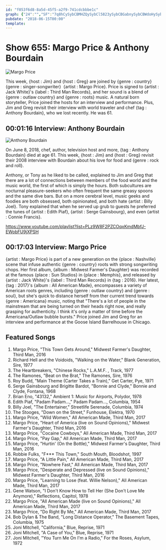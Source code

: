 ```yaml
---
id: "f053f6d8-8a5d-45f5-a2f9-741cdcbbbe1c"
graph: {"24":"","SF":"7q8hCySybCBMHZQySybCl5823ySybCBGabnySybCBWdoHySybCBCr54ySybC7q8hCl58237q8hCBMHZQi3Pjol5823i3Pjon6zhKBWdoHjxigGBCr54BMHZQBCr54BFxuT"}
pubdate: "2018-06-15T00:00"
template: 
---
```






# Show 655: Margo Price & Anthony Bourdain

![Margo Price](https://static.soundopinions.org/images/2018/margo_price.jpg)

This week, {host : Jim} and {host : Greg} are joined by {genre : country}  {genre : singer-songwriter}  {artist : Margo Price}. Price is signed to {artist : Jack White}'s {label : Third Man Records}, and her sound is a blend of {genre : outlaw country} and {genre : roots} music. A natural born storyteller, Price joined the hosts for an interview and performance. Plus, Jim and Greg revisit their interview with world traveler and chef {tag : Anthony Bourdain}, who we lost recently. He was 61.



## 00:01:16 Interview: Anthony Bourdain

![Anthony Bourdain](https://static.soundopinions.org/assets/655/240.jpg)

On June 8, 2018, chef, author, television host and more, {tag : Anthony Bourdain} died at age 61. This week, {host : Jim} and {host : Greg} revisit their 2008 interview with Bourdain about his love for food and {genre : rock and roll}.

Anthony, or Tony as he liked to be called, explained to Jim and Greg that there are a lot of connections between members of the food world and the music world, the first of which is simply the hours. Both subcultures are nocturnal pleasure-seekers who often frequent the same greasy spoons and the same dive bars. But on a more cerebral level, music geeks and foodies are both obsessed, both opinionated, and both hate {artist : Billy Joel}. Tony explained that when he served up grub to guests he preferred the tunes of {artist : Edith Piaf}, {artist : Serge Gainsbourg}, and even {artist : Connie Francis}.

https://www.youtube.com/playlist?list=PLz9W8F2PZCOqxKmdMbfJ-EWobFU9jXPSH



## 00:17:03 Interview: Margo Price

{artist : Margo Price} is part of a new generation on the {place : Nashville} scene that infuse authentic {genre : country} roots with strong songwriting chops. Her first album, {album : Midwest Farmer's Daughter} was recorded at the famous {place : Sun Studios} in {place : Memphis}, and released by {artist : Jack White}'s {label : Third Man Records} in {tag : 2016}. Her latest, {tag : 2017}'s {album : All American Made}, encompasses a variety of American roots genres, including {genre : outlaw country} and {genre : soul}, but she's quick to distance herself from ther current trend towards {genre : Americana} music, noting that "There's a lot of people in the mainstream that are being turned on their heads right now, and really grasping for authenticity. I think it's only a matter of time before the Americana/Outlaw bubble bursts." Price joined Jim and Greg for an interview and performance at the Goose Island Barrelhouse in Chicago.



## Featured Songs

1. Margo Price, "This Town Gets Around," Midwest Farmer's Daughter, Third Man, 2016
2. Richard Hell and the Voidoids, "Walking on the Water," Blank Generation, Sire, 1977
3. The Heartbreakers, "Chinese Rocks," L.A.M.F. , Track, 1977
4. The Ramones, "Beat on the Brat," The Ramones, Sire, 1976
5. Roy Budd, "Main Theme (Carter Takes a Train)," Get Carter, Pye, 1971
6. Serge Gainsbourg and Brigitte Bardot, "Bonnie and Clyde," Bonnie and Clyde, Fontana, 1968
7. Brian Eno, "43132," Ambient 1: Music for Airports, Polydor, 1978
8. Edith Piaf, "Padam Padam...," Padam Padam..., Columbia, 1954
9. Billy Joel, "The Entertainer," Streetlife Serenade, Columbia, 1974
10. The Stooges, "Down on the Street," Funhouse, Elektra, 1970
11. Margo Price, "Wild Women," All American Made, Third Man, 2017
12. Margo Price, "Heart of America (live on Sound Opinions)," Midwest Farmer's Daughter, Third Man, 2016
13. Margo Price, "Cocaine Cowboys," All American Made, Third Man, 2017
14. Margo Price, "Pay Gap," All American Made, Third Man, 2017
15. Margo Price, "Hurtin' (On the Bottle)," Midwest Farmer's Daughter, Third Man, 2016
16. Robbie Fulks, "F*** This Town," South Mouth, Bloodshot, 1997
17. Margo Price, "A Little Pain," All American Made, Third Man, 2017
18. Margo Price, "Nowhere Fast," All American Made, Third Man, 2017
19. Margo Price, "Desperate and Depressed (live on Sound Opinions)," Midwest Farmer's Daughter, Third Man, 2016
20. Margo Price, "Learning to Lose (feat. Willie Nelson)," All American Made, Third Man, 2017
21. Gene Watson, "I Don't Know How to Tell Her (She Don't Love Me Anymore)," Reflections, Capitol, 1978
22. Margo Price, "All American Made (live on Sound Opinions)," All American Made, Third Man, 2017
23. Margo Price, "Do Right By Me," All American Made, Third Man, 2017
24. Bob Dylan & The Band, "Long Distance Operator," The Basement Tapes, Columbia, 1975
25. Joni Mitchell, "California," Blue, Reprise, 1971
26. Joni Mitchell, "A Case of You," Blue, Reprise, 1971
27. Joni Mitchell, "You Turn Me On I'm a Radio," For the Roses, Asylum, 1972